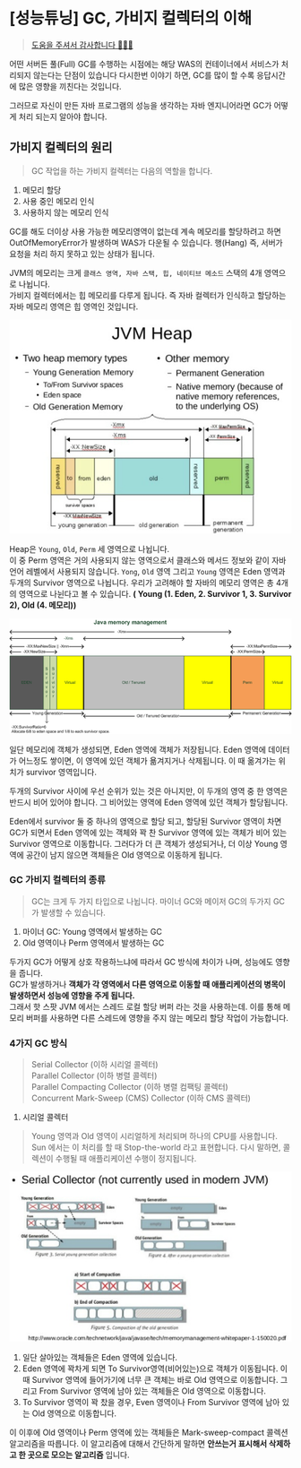 # [성능튜닝] GC, 가비지 컬렉터의 이해
> [도움을 주셔서 감사합니다 🙇🏻‍♂️](https://12bme.tistory.com/57)  

어떤 서버든 풀(Full) GC를 수행하는 시점에는 해당 WAS의 컨테이너에서 서비스가 처리되지 않는다는 단점이 있습니다 다시한번 이야기 하면, GC를 많이 할 수록 응답시간에 많은 영향을 끼친다는 것입니다.

그러므로 자신이 만든 자바 프로그램의 성능을 생각하는 자바 엔지니어라면 GC가 어떻게 처리 되는지 알아야 합니다.

## 가비지 컬렉터의 원리
> GC 작업을 하는 가비지 컬렉터는 다음의 역할을 합니다.

1. 메모리 할당
2. 사용 중인 메모리 인식
3. 사용하지 않는 메모리 인식

GC를 해도 더이상 사용 가능한 메모리영역이 없는데 계속 메모리를 할당하려고 하면 OutOfMemoryError가 발생하며 WAS가 다운될 수 있습니다. 행(Hang) 즉, 서버가 요청을 처리 하지 못하고 있는 상태가 됩니다.

JVM의 메모리는 크게 `클래스 영역, 자바 스택, 힙, 네이티브 메소드` 스택의 4개 영역으로 나뉩니다.  
가비지 컬렉터에서는 힙 메모리를 다루게 됩니다. 즉 자바 컬렉터가 인식하고 할당하는 자바 메모리 영역은 힙 영역인 것입니다.

<img src="../../img/JVM-Heap.jpeg">

Heap은 `Young`, `Old`, `Perm` 세 영역으로 나뉩니다.  
이 중 Perm 영역은 거의 사용되지 않는 영역으로서 클래스와 메서드 정보와 같이 자바 언어 레벨에서 사용되지 않습니다. `Yong`, `Old` 영역 그리고 `Young` 영역은 Eden 영역과 두개의 Survivor 영역으로 나뉩니다. 우리가 고려해야 할 자바의 메모리 영역은 총 4개의 영역으로 나뉜다고 볼 수 있습니다. **( Young (1. Eden, 2. Survivor 1, 3. Survivor 2), Old (4. 메모리))**

<img src="../../img/Java-memory-management.png">

일단 메모리에 객체가 생성되면, Eden 영역에 객체가 저장됩니다. Eden 영역에 데이터가 어느정도 쌓이면, 이 영역에 있던 객체가 욞겨지거나 삭제됩니다. 이 때 옮겨가는 위치가 survivor 영역입니다.

두개의 Survivor 사이에 우선 순위가 있는 것은 아니지만, 이 두개의 영역 중 한 영역은 반드시 비어 있어야 합니다. 그 비어있는 영역에 Eden 영역에 있던 객체가 할당됩니다.

Eden에서 survivor 둘 중 하나의 영역으로 할당 되고, 할당된 Survivor 영역이 차면 GC가 되면서 Eden 영역에 있는 객체와 꽉 찬 Survivor 영역에 있는 객체가 비어 있는 Survivor 영역으로 이동합니다. 그러다가 더 큰 객체가 생성되거나, 더 이상 Young 영역에 공간이 남지 않으면 객체들은 Old 영역으로 이동하게 됩니다.

### GC 가비지 컬렉터의 종류
> GC는 크게 두 가지 타입으로 나뉩니다. 마이너 GC와 메이저 GC의 두가지 GC가 발생할 수 있습니다.  

1. 마이너 GC: Young 영역에서 발생하는 GC
2. Old 영역이나 Perm 영역에서 발생하는 GC

두가지 GC가 어떻게 상호 작용하느냐에 따라서 GC 방식에 차이가 나며, 성능에도 영향을 줍니다.  
GC가 발생하거나 **객체가 각 영역에서 다른 영역으로 이동할 때 애플리케이션의 병목이 발생하면서 성능에 영향을 주게 됩니다.**  
그래서 핫 스팟 JVM 에서는 스레드 로컬 할당 버퍼 라는 것을 사용하는데. 이를 통해 메모리 버퍼를 사용하면 다른 스레드에 영향을 주지 않는 메모리 할당 작업이 가능합니다.

### 4가지 GC 방식

> Serial Collector (이하 시리얼 콜렉터)  
> Parallel Collector (이하 병렬 콜렉터)  
> Parallel Compacting Collector (이하 병렬 컴팩팅 콜렉터)  
> Concurrent Mark-Sweep (CMS) Collector (이하 CMS 콜렉터)

1. 시리얼 콜렉터
> Young 영역과 Old 영역이 시리얼하게 처리되며 하나의 CPU를 사용합니다. Sun 에서는 이 처리를 할 때 Stop-the-world 라고 표현합니다. 다시 말하면, 콜렉션이 수행될 때 애플리케이션 수행이 정지됩니다.

<img src="../../img/serial-collector.jpeg">

1) 일단 살아있는 객체들은 Eden 영역에 있습니다.
2) Eden 영역에 꽉차게 되면 To Survivor영역(비어있는)으로 객체가 이동됩니다. 이때 Survivor 영역에 들어가기에 너무 큰 객체는 바로 Old 영역으로 이동합니다. 그리고 From Survivor 영역에 남아 있는 객체들은 Old 영역으로 이동합니다.
3) To Survivor 영역이 꽉 찼을 경우, Even 영역이나 From Survivor 영역에 남아 있는 Old 영역으로 이동합니다. 

이 이후에 Old 영역이나 Perm 영역에 있는 객체들은 Mark-sweep-compact 콜렉션 알고리즘을 따릅니다. 이 알고리즘에 대해서 간단하게 말하면 **안쓰는거 표시해서 삭제하고 한 곳으로 모으는 알고리즘** 입니다.